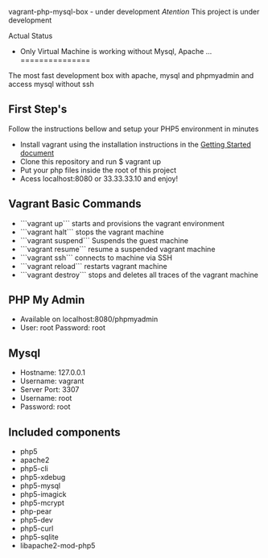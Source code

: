 vagrant-php-mysql-box - under development 
*Atention*
This project is under development 

Actual Status
- Only Virtual Machine is working without Mysql, Apache ... 
===============

The most fast development box with apache, mysql and phpmyadmin and access mysql without ssh


<h2>First Step's</h2>
<p>Follow the instructions bellow and setup your PHP5 environment in minutes<p>

<ul>
  <li>
    Install vagrant using the installation instructions in the 
    <a href="http://docs.vagrantup.com/v2/installation/" /target="_blank">Getting Started document</a>
  </li>
  <li>Clone this repository and run $ vagrant up</li>
  <li>Put your php files inside the root of this project</li>
  <li>Acess localhost:8080 or 33.33.33.10 and enjoy!</li>
</ul>

<h2>Vagrant Basic Commands</h2>
<ul>
  <li>```vagrant up``` starts and provisions the vagrant environment</li>
  <li>```vagrant halt``` stops the vagrant machine</li>
  <li>```vagrant suspend``` Suspends the guest machine</li>
  <li>```vagrant resume``` resume a suspended vagrant machine</li>
  <li>```vagrant ssh``` connects to machine via SSH</li>
  <li>```vagrant reload``` restarts vagrant machine
  <li>```vagrant destroy``` stops and deletes all traces of the vagrant machine
</ul>

<h2>PHP My Admin</h2>
<ul>
  <li>Available on localhost:8080/phpmyadmin</li>
  <li>User: root Password: root</li>
</ul>

<h2>Mysql</h2>
<ul>
  <li>Hostname: 127.0.0.1</li>
  <li>Username: vagrant</li>
  <li>Server Port: 3307</li>
  <li>Username: root</li>
  <li>Password: root</li>
</ul>


<h2>Included components</h2>

<ul>
  <li>php5</li>
  <li>apache2</li>
  <li>php5-cli</li>
  <li>php5-xdebug</li>
  <li>php5-mysql</li>
  <li>php5-imagick</li>
  <li>php5-mcrypt</li>
  <li>php-pear</li>
  <li>php5-dev</li>
  <li>php5-curl</li>
  <li>php5-sqlite</li>
  <li>libapache2-mod-php5</li>
</ul>


